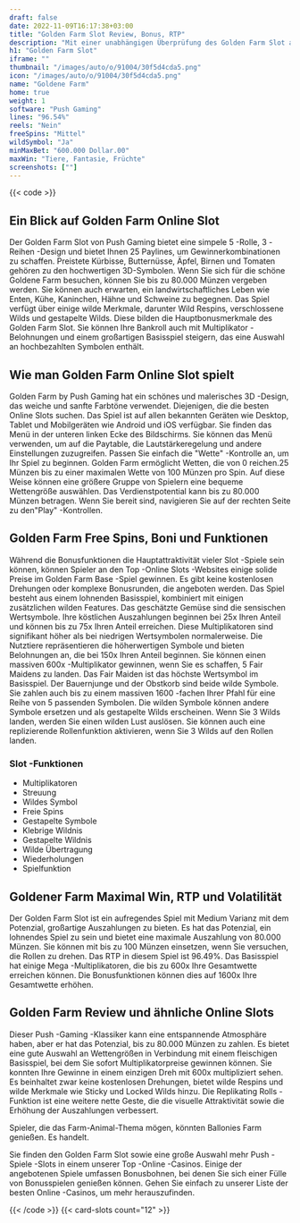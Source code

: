 ```yaml
---
draft: false
date: 2022-11-09T16:17:38+03:00
title: "Golden Farm Slot Review, Bonus, RTP"
description: "Mit einer unabhängigen Überprüfung des Golden Farm Slot aus Relax Gaming können Sie kostenlos oder echtes Geld spielen und hier einen Bonus erhalten."
h1: "Golden Farm Slot"
iframe: ""
thumbnail: "/images/auto/o/91004/30f5d4cda5.png"
icon: "/images/auto/o/91004/30f5d4cda5.png"
name: "Goldene Farm"
home: true
weight: 1
software: "Push Gaming"
lines: "96.54%"
reels: "Nein"
freeSpins: "Mittel"
wildSymbol: "Ja"
minMaxBet: "600.000 Dollar.00"
maxWin: "Tiere, Fantasie, Früchte"
screenshots: [""]
---
```


{{< code >}}<h2>Ein Blick auf Golden Farm Online Slot</h2><p>Der Golden Farm Slot von Push Gaming bietet eine simpele 5 -Rolle, 3 -Reihen -Design und bietet Ihnen 25 Paylines, um Gewinnerkombinationen zu schaffen. Preistete Kürbisse, Butternüsse, Äpfel, Birnen und Tomaten gehören zu den hochwertigen 3D-Symbolen. Wenn Sie sich für die schöne Goldene Farm besuchen, können Sie bis zu 80.000 Münzen vergeben werden. Sie können auch erwarten, ein landwirtschaftliches Leben wie Enten, Kühe, Kaninchen, Hähne und Schweine zu begegnen. Das Spiel verfügt über einige wilde Merkmale, darunter Wild Respins, verschlossene Wilds und gestapelte Wilds. Diese bilden die Hauptbonusmerkmale des Golden Farm Slot. Sie können Ihre Bankroll auch mit Multiplikator -Belohnungen und einem großartigen Basisspiel steigern, das eine Auswahl an hochbezahlten Symbolen enthält.</p><h2>Wie man Golden Farm Online Slot spielt</h2><p>Golden Farm by Push Gaming hat ein schönes und malerisches 3D -Design, das weiche und sanfte Farbtöne verwendet. Diejenigen, die die besten Online Slots suchen. Das Spiel ist auf allen bekannten Geräten wie Desktop, Tablet und Mobilgeräten wie Android und iOS verfügbar. Sie finden das Menü in der unteren linken Ecke des Bildschirms. Sie können das Menü verwenden, um auf die Paytable, die Lautstärkeregelung und andere Einstellungen zuzugreifen. Passen Sie einfach die "Wette" -Kontrolle an, um Ihr Spiel zu beginnen. Golden Farm ermöglicht Wetten, die von 0 reichen.25 Münzen bis zu einer maximalen Wette von 100 Münzen pro Spin. Auf diese Weise können eine größere Gruppe von Spielern eine bequeme Wettengröße auswählen. Das Verdienstpotential kann bis zu 80.000 Münzen betragen. Wenn Sie bereit sind, navigieren Sie auf der rechten Seite zu den"Play" -Kontrollen.</p><h2>Golden Farm Free Spins, Boni und Funktionen</h2><p>Während die Bonusfunktionen die Hauptattraktivität vieler Slot -Spiele sein können, können Spieler an den Top -Online Slots -Websites einige solide Preise im Golden Farm Base -Spiel gewinnen. Es gibt keine kostenlosen Drehungen oder komplexe Bonusrunden, die angeboten werden. Das Spiel besteht aus einem lohnenden Basisspiel, kombiniert mit einigen zusätzlichen wilden Features. Das geschätzte Gemüse sind die sensischen Wertsymbole. Ihre köstlichen Auszahlungen beginnen bei 25x Ihren Anteil und können bis zu 75x Ihren Anteil erreichen. Diese Multiplikatoren sind signifikant höher als bei niedrigen Wertsymbolen normalerweise. Die Nutztiere repräsentieren die höherwertigen Symbole und bieten Belohnungen an, die bei 150x Ihren Anteil beginnen. Sie können einen massiven 600x -Multiplikator gewinnen, wenn Sie es schaffen, 5 Fair Maidens zu landen. Das Fair Maiden ist das höchste Wertsymbol im Basisspiel. Der Bauernjunge und der Obstkorb sind beide wilde Symbole. Sie zahlen auch bis zu einem massiven 1600 -fachen Ihrer Pfahl für eine Reihe von 5 passenden Symbolen. Die wilden Symbole können andere Symbole ersetzen und als gestapelte Wilds erscheinen. Wenn Sie 3 Wilds landen, werden Sie einen wilden Lust auslösen. Sie können auch eine replizierende Rollenfunktion aktivieren, wenn Sie 3 Wilds auf den Rollen landen.</p><h3>
Slot -Funktionen</h3><ul>
<li></span>
Multiplikatoren</li>
<li></span>
Streuung</li>
<li></span>
Wildes Symbol</li>
<li></span>
Freie Spins</li>
<li></span>
Gestapelte Symbole</li>
<li></span>
Klebrige Wildnis</li>
<li></span>
Gestapelte Wildnis</li>
<li></span>
Wilde Übertragung</li>
<li></span>
Wiederholungen</li>
<li></span>
Spielfunktion</li></ul><h2>Goldener Farm Maximal Win, RTP und Volatilität</h2><p>Der Golden Farm Slot ist ein aufregendes Spiel mit Medium Varianz mit dem Potenzial, großartige Auszahlungen zu bieten. Es hat das Potenzial, ein lohnendes Spiel zu sein und bietet eine maximale Auszahlung von 80.000 Münzen. Sie können mit bis zu 100 Münzen einsetzen, wenn Sie versuchen, die Rollen zu drehen. Das RTP in diesem Spiel ist 96.49%. Das Basisspiel hat einige Mega -Multiplikatoren, die bis zu 600x Ihre Gesamtwette erreichen können. Die Bonusfunktionen können dies auf 1600x Ihre Gesamtwette erhöhen.</p><h2>Golden Farm Review und ähnliche Online Slots</h2><p>Dieser Push -Gaming -Klassiker kann eine entspannende Atmosphäre haben, aber er hat das Potenzial, bis zu 80.000 Münzen zu zahlen. Es bietet eine gute Auswahl an Wettengrößen in Verbindung mit einem fleischigen Basisspiel, bei dem Sie sofort Multiplikatorpreise gewinnen können. Sie konnten Ihre Gewinne in einem einzigen Dreh mit 600x multipliziert sehen. Es beinhaltet zwar keine kostenlosen Drehungen, bietet wilde Respins und wilde Merkmale wie Sticky und Locked Wilds hinzu. Die Replikating Rolls -Funktion ist eine weitere nette Geste, die die visuelle Attraktivität sowie die Erhöhung der Auszahlungen verbessert.</p><p>Spieler, die das Farm-Animal-Thema mögen, könnten Ballonies Farm genießen. Es handelt.</p><p>Sie finden den Golden Farm Slot sowie eine große Auswahl mehr Push -Spiele -Slots in einem unserer Top -Online -Casinos. Einige der angebotenen Spiele umfassen Bonusbohnen, bei denen Sie sich einer Fülle von Bonusspielen genießen können. Gehen Sie einfach zu unserer Liste der besten Online -Casinos, um mehr herauszufinden.</p>{{< /code >}}
 {{< card-slots count="12" >}}